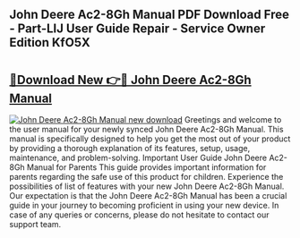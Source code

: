 ## John Deere Ac2-8Gh Manual PDF Download Free - Part-LIJ User Guide Repair - Service Owner Edition KfO5X

# <h2><a href="http://bc90219.oget.top/?id=John+Deere+Ac2-8Gh+Manual">🔗Download New 👉🔴 John Deere Ac2-8Gh Manual</a></h2>

[![John Deere Ac2-8Gh Manual new download](https://i.imgur.com/5g1atiW.png)](http://bc90219.oget.top/?id=John+Deere+Ac2-8Gh+Manual)
Greetings and welcome to the user manual for your newly synced John Deere Ac2-8Gh Manual. This manual is specifically designed to help you get the most out of your product by providing a thorough explanation of its features, setup, usage, maintenance, and problem-solving. Important User Guide John Deere Ac2-8Gh Manual for Parents This guide provides important information for parents regarding the safe use of this product for children. Experience the possibilities of list of features with your new John Deere Ac2-8Gh Manual. Our expectation is that the John Deere Ac2-8Gh Manual has been a crucial guide in your journey to becoming proficient in using your new device. In case of any queries or concerns, please do not hesitate to contact our support team.
